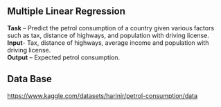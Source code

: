 ## Multiple Linear Regression ##
**Task** – Predict the petrol consumption of a country given various factors such as tax, distance of highways, and population with driving license.<br>
**Input**- Tax, distance of highways, average income and population with driving license. <br>
**Output** – Expected petrol consumption.  <br>



## Data Base ##
https://www.kaggle.com/datasets/harinir/petrol-consumption/data

